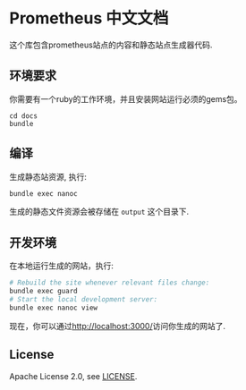 # Prometheus 中文文档

这个库包含prometheus站点的内容和静态站点生成器代码.

## 环境要求

你需要有一个ruby的工作环境，并且安装网站运行必须的gems包。

```首先进入代码目录（命令行）
cd docs
bundle
```

## 编译

生成静态站资源, 执行:

```bash
bundle exec nanoc
```

生成的静态文件资源会被存储在 `output` 这个目录下.

## 开发环境

在本地运行生成的网站，执行:

```bash
# Rebuild the site whenever relevant files change:
bundle exec guard
# Start the local development server:
bundle exec nanoc view
```

现在，你可以通过[http://localhost:3000/](http://localhost:3000)访问你生成的网站了.

## License

Apache License 2.0, see [LICENSE](LICENSE).
